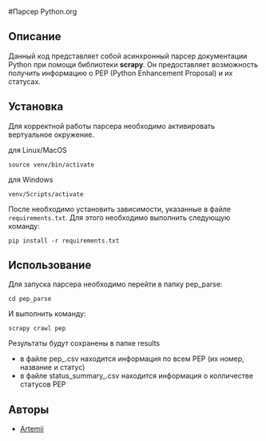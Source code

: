 #Парсер Python.org

## Описание

Данный код представляет собой асинхронный парсер документации Python при помощи библиотеки **scrapy**. Он предоставляет возможность получить информацию о PEP (Python Enhancement Proposal) и их статусах.

## Установка

Для корректной работы парсера необходимо активировать вертуальное окружение.

для Linux/MacOS
```
source venv/bin/activate
```
для Windows
```
venv/Scripts/activate
```

После необходимо установить зависимости, указанные в файле `requirements.txt`. Для этого необходимо выполнить следующую команду:

```
pip install -r requirements.txt
```

## Использование

Для запуска парсера необходимо перейти в папку pep_parse:

```
cd pep_parse
```

И выполнить команду:

```
scrapy crawl pep 
```

Результаты будут сохранены в папке results

- в файле pep_<date>.csv находится информация по всем PEP (их номер, название и статус)
- в файле status_summary_<date>.csv находится информация о колличестве статусов PEP

## Авторы

- [Artemii](https://github.com/ThatCoderMan)
